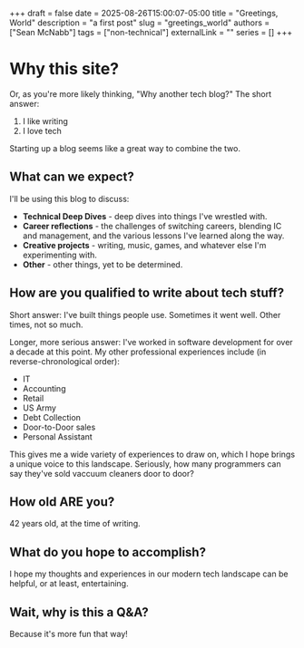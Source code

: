+++ 
draft = false
date = 2025-08-26T15:00:07-05:00
title = "Greetings, World"
description = "a first post"
slug = "greetings_world"
authors = ["Sean McNabb"]
tags = ["non-technical"]
externalLink = ""
series = []
+++

# Why this site?

Or, as you're more likely thinking, "Why another tech blog?" The short answer:

1. I like writing
2. I love tech

Starting up a blog seems like a great way to combine the two.

## What can we expect?

I'll be using this blog to discuss:

- **Technical Deep Dives** - deep dives into things I've wrestled with.
- **Career reflections** - the challenges of switching careers, blending IC and management, and the various lessons I've learned along the way.
- **Creative projects** - writing, music, games, and whatever else I'm experimenting with.
- **Other** - other things, yet to be determined.

## How are you qualified to write about tech stuff?

Short answer: I've built things people use. Sometimes it went well. Other times, not so much.

Longer, more serious answer: I've worked in software development for over a decade at this point. My other professional experiences include (in reverse-chronological order):

- IT
- Accounting
- Retail
- US Army
- Debt Collection
- Door-to-Door sales
- Personal Assistant

This gives me a wide variety of experiences to draw on, which I hope brings a unique voice to this landscape. Seriously, how many programmers can say they've sold vaccuum cleaners door to door?  

## How old ARE you?

42 years old, at the time of writing. 

## What do you hope to accomplish?

I hope my thoughts and experiences in our modern tech landscape can be helpful, or at least, entertaining.

## Wait, why is this a Q&A?

Because it's more fun that way! 